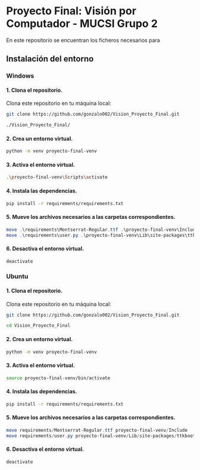 # Proyecto Final: Visión por Computador - MUCSI Grupo 2
En este repositorio se encuentran los ficheros necesarios para

## Instalación del entorno

### Windows

#### 1. Clona el repositorio.
Clona este repositorio en tu máquina local:
```bash
git clone https://github.com/gonzalo002/Vision_Proyecto_Final.git
```
```bash
./Vision_Proyecto_Final/
```

#### 2. Crea un entorno virtual.
```bash
python -m venv proyecto-final-venv
```
#### 3. Activa el entorno virtual.
```bash
.\proyecto-final-venv\Scripts\activate
```
#### 4. Instala las dependencias.
```bash
pip install -r requirements/requirements.txt
```
#### 5. Mueve los archivos necesarios a las carpetas correspondientes.
```powershell
move .\requirements\Montserrat-Regular.ttf .\proyecto-final-venv\Include\
move .\requirements\user.py .\proyecto-final-venv\Lib\site-packages\ttkbootstrap\themes\  
```
#### 6. Desactiva el entorno virtual.
```bash
deactivate
```
### Ubuntu
#### 1. Clona el repositorio.
Clona este repositorio en tu máquina local:
```bash
git clone https://github.com/gonzalo002/Vision_Proyecto_Final.git
```
```bash
cd Vision_Proyecto_Final
```

#### 2. Crea un entorno virtual.
```bash
python -m venv proyecto-final-venv
```
#### 3. Activa el entorno virtual.
```bash
source proyecto-final-venv/bin/activate
```
#### 4. Instala las dependencias.
```bash
pip install -r requirements/requirements.txt
```
#### 5. Mueve los archivos necesarios a las carpetas correspondientes.
```powershell
move requirements/Montserrat-Regular.ttf proyecto-final-venv/Include
move requirements/user.py proyecto-final-venv/Lib/site-packages/ttkbootstrap/themes  
```
#### 6. Desactiva el entorno virtual.
```bash
deactivate
```

